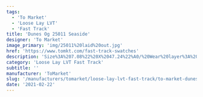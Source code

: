 ```yaml
---
tags:
  - 'To Market'
  - 'Loose Lay LVT'
  - 'Fast Track'
title: 'Dunes Og 25011 Seaside'
designer: 'To Market'
image_primary: 'img/25011%20laid%20out.jpg'
href: 'https://www.tomkt.com/fast-track-swatches'
description: 'Size%3A%207.08%22%20X%2047.24%22%A0/%20Wear%20layer%3A%20.5mm%20%2820mil%29%20/%20Edge%3A%20Bevel%A0/%20Thickness%3A%205.0mm%20/%20Sq.ft/Ctn%3A%2023.25%A0/%20Installation%3A%20Glue%20Down'
category: 'Loose Lay LVT Fast Track'
subtitle: ''
manufacturer: 'ToMarket'
slug: '/manufacturers/tomarket/loose-lay-lvt-fast-track/to-market-dunes-og-25011-seaside'
date: '2021-02-22'
---
```

